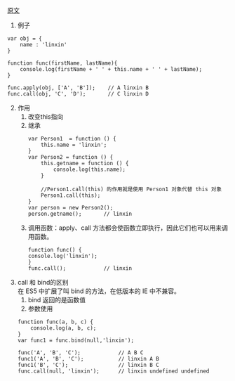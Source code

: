 [原文](https://github.com/lin-xin/blog/issues/7)
1. 例子
~~~
var obj = {
    name : 'linxin'
}

function func(firstName, lastName){
    console.log(firstName + ' ' + this.name + ' ' + lastName);
}

func.apply(obj, ['A', 'B']);    // A linxin B
func.call(obj, 'C', 'D');       // C linxin D
~~~
2. 作用
    1. 改变this指向
    2. 继承
        ~~~
        var Person1  = function () {
            this.name = 'linxin';
        }
        var Person2 = function () {
            this.getname = function () {
                console.log(this.name);
            }
            
            //Person1.call(this) 的作用就是使用 Person1 对象代替 this 对象
            Person1.call(this);
        }
        var person = new Person2();
        person.getname();       // linxin
        ~~~
    3. 调用函数：apply、call 方法都会使函数立即执行，因此它们也可以用来调用函数。
        ~~~
        function func() {
        console.log('linxin');
        }
        func.call();            // linxin
        ~~~
3. call 和 bind的区别  
在 ES5 中扩展了叫 bind 的方法，在低版本的 IE 中不兼容。  
    1. bind 返回的是函数值
    2. 参数使用
    ~~~
    function func(a, b, c) {
        console.log(a, b, c);
    }
    var func1 = func.bind(null,'linxin');

    func('A', 'B', 'C');            // A B C
    func1('A', 'B', 'C');           // linxin A B
    func1('B', 'C');                // linxin B C
    func.call(null, 'linxin');      // linxin undefined undefined
    ~~~